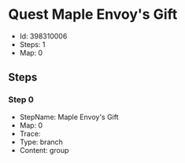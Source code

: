 # Quest Maple Envoy's Gift

- Id: 398310006
- Steps: 1
- Map: 0

## Steps

### Step 0
- StepName:  Maple Envoy's Gift
- Map:  0
- Trace:  
- Type:  branch
- Content:  group


